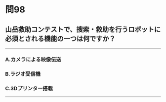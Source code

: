 # 問98
## 山岳救助コンテストで、捜索・救助を行うロボットに必須とされる機能の一つは何ですか？

---

### A.カメラによる映像伝送
### B.ラジオ受信機
### C.3Dプリンター搭載

<p id=answer style="Display:none;"></p>

---
